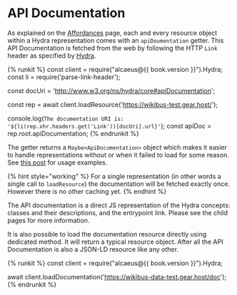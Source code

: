 # API Documentation

As explained on the [Affordances][a] page, each and every resource object within a Hydra representation comes
with an `apiDoumentation` getter. This API Documentation is fetched from the web by following the HTTP `Link`
header as specified by [Hydra][api-doc-spec].

{% runkit %}
const client = require("alcaeus@{{ book.version }}").Hydra;
const li = require('parse-link-header');

const docUri = 'http://www.w3.org/ns/hydra/core#apiDocumentation';

const rep = await client.loadResource('https://wikibus-test.gear.host/');

console.log(`The documentation URI is: '${li(rep.xhr.headers.get('Link'))[docUri].url}'`);
const apiDoc = rep.root.apiDocumentation;
{% endrunkit %}

The getter returns a `Maybe<ApiDocumentation>` object which makes it easier to handle representations
without or when it failed to load for some reason. See [this post][mm] for usage examples.

{% hint style="working" %}
 For a
 single representation (in other words a single call to `loadResource`) the documentation will be fetched
 exactly once. However there is no other caching yet.
{% endhint %}

The API documentation is a direct JS representation of the Hydra concepts: classes and their descriptions,
and the entrypoint link. Please see the child pages for more information.

It is also possible to load the documentation resource directly using dedicated method. It will return
a typical resource object. After all the API Documentation is also a JSON-LD resource like any other.

{% runkit %}
const client = require("alcaeus@{{ book.version }}").Hydra;

await client.loadDocumentation('https://wikibus-data-test.gear.host/doc');
{% endrunkit %}

[a]: ../representations/resource-affordances.md#accessing-entire-apidocumentation
[api-doc-spec]: http://www.hydra-cg.com/spec/latest/core/#discovering-a-hydra-powered-web-api
[mm]: https://codewithstyle.info/advanced-functional-programming-in-typescript-maybe-monad/
